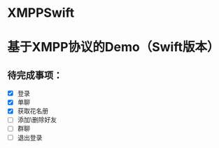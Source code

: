 # XMPPSwift
基于XMPP协议的Demo（Swift版本）
=====================
待完成事项：
-------------------------------------------
- [x] 登录    
- [x] 单聊  
- [x] 获取花名册  
- [ ] 添加\删除好友  
- [ ] 群聊  
- [ ] 退出登录  
